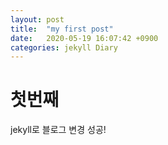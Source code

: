 ```yaml
---
layout: post
title:  "my first post"
date:   2020-05-19 16:07:42 +0900
categories: jekyll Diary
---
```


# 첫번째
jekyll로 블로그 변경 성공!